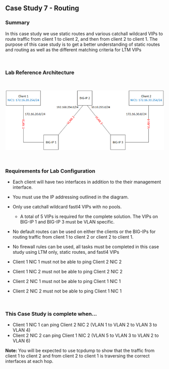 
## Case Study 7 - Routing 

### Summary  

In this case study we use static routes and various catchall wildcard VIPs to route traffic from client 1 to client 2, and then from client 2 to client 1.  The purpose of this case study is to get a better understanding of static routes and routing as well as the different matching criteria for LTM VIPs  

<br/>  

### Lab Reference Architecture  
<br/>  

![Case Study Routing Lab Diagram](https://github.com/grmarxer/Onboarding/blob/master/diagrams/CaseStudy_routing_p1.png)  

<br/>  


### Requirements for Lab Configuration  

- Each client will have two interfaces in addition to the their management interface.  

- You must use the IP addressing outlined in the diagram.  

- Only use catchall wildcard fastl4 VIPs with no pools.  

    - A total of 5 VIPs is required for the complete solution. The VIPs on BIG-IP 1 and BIG-IP 3 must be VLAN specific.  

- No default routes can be used on either the clients or the BIG-IPs for routing traffic from client 1 to client 2 or client 2 to client 1. 

- No firewall rules can be used, all tasks must be completed in this case study using LTM only, static routes, and fastl4 VIPs

- Client 1 NIC 1 must not be able to ping Client 2 NIC 2  

- Client 1 NIC 2 must not be able to ping Client 2 NIC 2  

- Client 2 NIC 1 must not be able to ping Client 1 NIC 1    

- Client 2 NIC 2 must not be able to ping Client 1 NIC 1  

<br/>  

### This Case Study is complete when...  

- Client 1 NIC 1 can ping Client 2 NIC 2 (VLAN 1 to VLAN 2 to VLAN 3 to VLAN 4)  
- Client 2 NIC 2 can ping Client 1 NIC 2 (VLAN 5 to VLAN 3 to VLAN 2 to VLAN 6)  

__Note:__  You will be expected to use tcpdump to show that the traffic from client 1 to client 2 and from client 2 to client 1 is traversing the correct interfaces at each hop.  